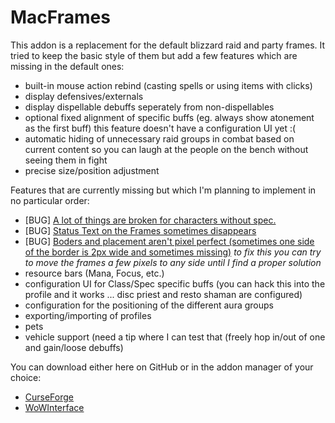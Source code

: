 # MacFrames

This addon is a replacement for the default blizzard raid and party frames. It tried to keep the basic style of them but add a few features which are missing in the default ones:

* built-in mouse action rebind (casting spells or using items with clicks)
* display defensives/externals
* display dispellable debuffs seperately from non-dispellables
* optional fixed alignment of specific buffs (eg. always show atonement as the first buff) this feature doesn't have a configuration UI yet :(
* automatic hiding of unnecessary raid groups in combat based on current content so you can laugh at the people on the bench without seeing them in fight
* precise size/position adjustment
 

Features that are currently missing but which I'm planning to implement in no particular order:

* [BUG] [A lot of things are broken for characters without spec.](https://github.com/JannesP/MacFrames/issues/19)
* [BUG] [Status Text on the Frames sometimes disappears](https://github.com/JannesP/MacFrames/issues/38)
* [BUG] [Boders and placement aren't pixel perfect (sometimes one side of the border is 2px wide and sometimes missing)](https://github.com/JannesP/MacFrames/issues/35) *to fix this you can try to move the frames a few pixels to any side until I find a proper solution*
* resource bars (Mana, Focus, etc.)
* configuration UI for Class/Spec specific buffs (you can hack this into the profile and it works ... disc priest and resto shaman are configured)
* configuration for the positioning of the different aura groups
* exporting/importing of profiles
* pets
* vehicle support (need a tip where I can test that (freely hop in/out of one and gain/loose debuffs)

You can download either here on GitHub or in the addon manager of your choice:
* [CurseForge](https://www.curseforge.com/wow/addons/macframes)
* [WoWInterface](https://www.wowinterface.com/downloads/info25739-MacFrames.html)
